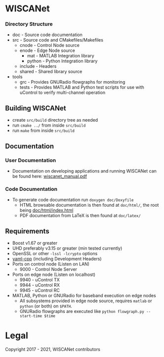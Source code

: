 # WISCANet

### Directory Structure

- doc - Source code documentation
- src - Source code and CMakefiles/Makefiles
  - cnode - Control Node source
  - enode - Edge Node source
    - mat - MATLAB Integration library
    - python - Python Integration library
  - include - Headers
  - shared - Shared library source
- tools
  - grc - Provides GNURadio flowgraphs for monitoring
  - tests - Provides MATLAB and Python test scripts for use with uControl to verify multi-channel operation

## Building WISCANet

- create `src/build` directory tree as needed
- run `cmake ../` from inside `src/build`
- run `make` from inside `src/build`

## Documentation

### User Documentation

- Documentation on developing applications and running WISCANet can be found here: [wiscanet_manual.pdf](wiscanet_manual.pdf)

### Code Documentation

- To generate code documentation run `doxygen doc/Doxyfile`
  - HTML browsable documentation is then found at `doc/html/`, the root being [doc/html/index.html](doc/html/index.html)
  - PDF documentation from LaTeX is then found at `doc/latex/`

## Requirements

- Boost v1.67 or greater
- UHD preferably v3.15 or greater (min tested currently)
- OpenSSL or other `-lssl -lcrypto` options
- [yaml-cpp](https://github.com/jbeder/yaml-cpp) (including Development Headers)
- Ports on control node (Listen on LAN)
  - 9000 - Control Node Server
- Ports on edge node (Listen on localhost)
  - 9940 - uControl TX
  - 9944 - uControl RX
  - 9945 - uControl RC
- MATLAB, Python or GNURadio for baseband execution on edge nodes
  - All subsystems provided in edge node source, requires `matlab` or `python` (or both) on `$PATH`.
  - GNURadio flowgraphs are executed like `python flowgraph.py --start-time $time`

# Legal
Copyright 2017 - 2021, WISCANet contributors
